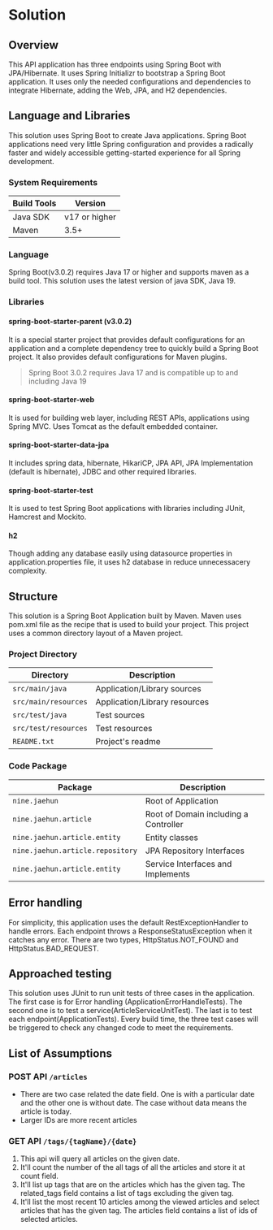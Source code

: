 # Solution

## Overview
This API application has three endpoints using Spring Boot with JPA/Hibernate.
It uses Spring Initializr to bootstrap a Spring Boot application. 
It uses only the needed configurations and dependencies to integrate Hibernate, 
adding the Web, JPA, and H2 dependencies.

## Language and Libraries
This solution uses Spring Boot to create Java applications. 
Spring Boot applications need very little Spring configuration 
and provides a radically faster and widely accessible getting-started experience 
for all Spring development.
### System Requirements

| Build Tools | Version |
| --- | --- |
| Java SDK | v17 or higher |
| Maven | 3.5+ |

### Language
Spring Boot(v3.0.2) requires Java 17 or higher and supports maven as a build tool. 
This solution uses the latest version of java SDK, Java 19.

### Libraries
#### spring-boot-starter-parent (v3.0.2)
It is a special starter project that provides default configurations for an application 
and a complete dependency tree to quickly build a Spring Boot project. 
It also provides default configurations for Maven plugins.
> Spring Boot 3.0.2 requires Java 17 and is compatible up to and including Java 19


#### spring-boot-starter-web
It is used for building web layer, including REST APIs, applications using Spring MVC. Uses Tomcat as the default embedded container.
#### spring-boot-starter-data-jpa
It includes spring data, hibernate, HikariCP, JPA API, JPA Implementation (default is hibernate), JDBC and other required libraries.
#### spring-boot-starter-test
It is used to test Spring Boot applications with libraries including JUnit, Hamcrest and Mockito.
#### h2
Though adding any database easily using datasource properties in application.properties file, it uses h2 database in reduce unnecessacery complexity.


## Structure
This solution is a Spring Boot Application built by Maven.
Maven uses pom.xml file as the recipe that is used to build your project. 
This project uses a common directory layout of a Maven project.
### Project Directory
| Directory | Description |
| --- | --- |
| `src/main/java` | Application/Library sources |
| `src/main/resources` | Application/Library resources |
| `src/test/java` | Test sources |
| `src/test/resources` | Test resources |
| `README.txt`  | Project's readme  |

### Code Package
| Package | Description |
| --- | --- |
| `nine.jaehun` | Root of Application |
| `nine.jaehun.article` | Root of Domain including a Controller |
| `nine.jaehun.article.entity` | Entity classes |
| `nine.jaehun.article.repository` | JPA Repository Interfaces |
| `nine.jaehun.article.entity` | Service Interfaces and Implements |

## Error handling
For simplicity, this application uses the default RestExceptionHandler to handle errors. 
Each endpoint throws a ResponseStatusException when it catches any error. 
There are two types, HttpStatus.NOT_FOUND and HttpStatus.BAD_REQUEST.

## Approached testing
This solution uses JUnit to run unit tests of three cases in the application. 
The first case is for Error handling (ApplicationErrorHandleTests). 
The second one is to test a service(ArticleServiceUnitTest).
The last is to test each endpoint(ApplicationTests). 
Every build time, the three test cases will be triggered to check any changed code to meet the requirements.

## List of Assumptions
### POST API `/articles` 
* There are two case related the date field. 
One is with a particular date and the other one is without date. 
The case without data means the article is today.
* Larger IDs are more recent articles

### GET API `/tags/{tagName}/{date}`
1. This api will query all articles on the given date.
2. It'll count the number of the all tags of all the articles and store it at count field.
3. It'll list up tags that are on the articles which has the given tag. 
The related_tags field contains a list of tags excluding the given tag.
4. It'll list the most recent 10 articles among the viewed articles and select articles that has the given tag. 
The articles field contains a list of ids of selected articles.